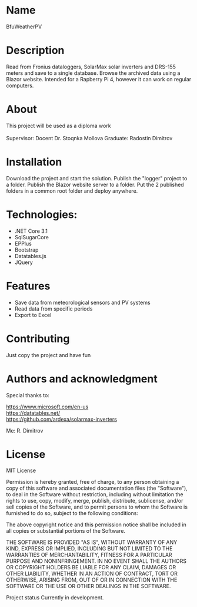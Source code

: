 # Name 
BfuWeatherPV

# Description
Read from Fronius dataloggers, SolarMax solar inverters and DRS-155 meters and save to a single database.
Browse the archived data using a Blazor website.
Intended for a Rapberry Pi 4, however it can work on regular computers.


# About
This project will be used as a diploma work<br/><br/>
Supervisor: Docent Dr. Stoqnka Mollova
Graduate: Radostin Dimitrov

# Installation
Download the project and start the solution. 
Publish the "logger" project to a folder.
Publish the Blazor website server to a folder.
Put the 2 published folders in a common root folder and deploy anywhere.


# Technologies:
* .NET Core 3.1
* SqlSugarCore
* EPPlus
* Bootstrap
* Datatables.js
* JQuery

# Features
* Save data from meteorological sensors and PV systems
* Read data from specific periods
* Export to Excel


# Contributing
Just copy the project and have fun

# Authors and acknowledgment
Special thanks to:

https://www.microsoft.com/en-us  
https://datatables.net/  
https://github.com/ardexa/solarmax-inverters

Me: R. Dimitrov


# License
MIT License

Permission is hereby granted, free of charge, to any person obtaining a copy
of this software and associated documentation files (the "Software"), to deal
in the Software without restriction, including without limitation the rights
to use, copy, modify, merge, publish, distribute, sublicense, and/or sell
copies of the Software, and to permit persons to whom the Software is
furnished to do so, subject to the following conditions:

The above copyright notice and this permission notice shall be included in all
copies or substantial portions of the Software.

THE SOFTWARE IS PROVIDED "AS IS", WITHOUT WARRANTY OF ANY KIND, EXPRESS OR
IMPLIED, INCLUDING BUT NOT LIMITED TO THE WARRANTIES OF MERCHANTABILITY,
FITNESS FOR A PARTICULAR PURPOSE AND NONINFRINGEMENT. IN NO EVENT SHALL THE
AUTHORS OR COPYRIGHT HOLDERS BE LIABLE FOR ANY CLAIM, DAMAGES OR OTHER
LIABILITY, WHETHER IN AN ACTION OF CONTRACT, TORT OR OTHERWISE, ARISING FROM,
OUT OF OR IN CONNECTION WITH THE SOFTWARE OR THE USE OR OTHER DEALINGS IN THE
SOFTWARE.


Project status
Currently in development.
